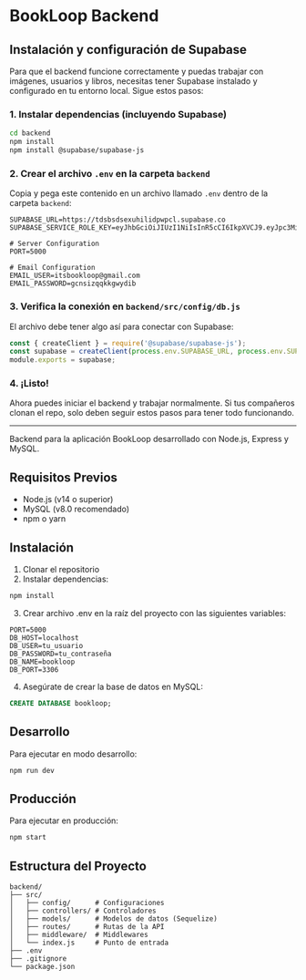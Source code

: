 # BookLoop Backend

## Instalación y configuración de Supabase

Para que el backend funcione correctamente y puedas trabajar con imágenes, usuarios y libros, necesitas tener Supabase instalado y configurado en tu entorno local. Sigue estos pasos:

### 1. Instalar dependencias (incluyendo Supabase)

```bash
cd backend
npm install
npm install @supabase/supabase-js
```

### 2. Crear el archivo `.env` en la carpeta `backend`

Copia y pega este contenido en un archivo llamado `.env` dentro de la carpeta `backend`:

```env
SUPABASE_URL=https://tdsbsdsexuhilidpwpcl.supabase.co
SUPABASE_SERVICE_ROLE_KEY=eyJhbGciOiJIUzI1NiIsInR5cCI6IkpXVCJ9.eyJpc3MiOiJzdXBhYmFzZSIsInJlZiI6InRkc2JzZHNleHVoaWxpZHB3cGNsIiwicm9sZSI6InNlcnZpY2Vfcm9sZSIsImlhdCI6MTc1MDQ0ODU0MiwiZXhwIjoyMDY2MDI0NTQyfQ.5KkZAFdvoSHz9XRVkvtzHIM4SnE6jykDJGj0uqZTdzs

# Server Configuration
PORT=5000

# Email Configuration
EMAIL_USER=itsbookloop@gmail.com
EMAIL_PASSWORD=gcnsizqqkkgwydib
```

### 3. Verifica la conexión en `backend/src/config/db.js`

El archivo debe tener algo así para conectar con Supabase:

```js
const { createClient } = require('@supabase/supabase-js');
const supabase = createClient(process.env.SUPABASE_URL, process.env.SUPABASE_SERVICE_ROLE_KEY);
module.exports = supabase;
```

### 4. ¡Listo!

Ahora puedes iniciar el backend y trabajar normalmente. Si tus compañeros clonan el repo, solo deben seguir estos pasos para tener todo funcionando.

---


Backend para la aplicación BookLoop desarrollado con Node.js, Express y MySQL.

## Requisitos Previos

- Node.js (v14 o superior)
- MySQL (v8.0 recomendado)
- npm o yarn

## Instalación

1. Clonar el repositorio
2. Instalar dependencias:
```bash
npm install
```

3. Crear archivo .env en la raíz del proyecto con las siguientes variables:
```
PORT=5000
DB_HOST=localhost
DB_USER=tu_usuario
DB_PASSWORD=tu_contraseña
DB_NAME=bookloop
DB_PORT=3306
```

4. Asegúrate de crear la base de datos en MySQL:
```sql
CREATE DATABASE bookloop;
```

## Desarrollo

Para ejecutar en modo desarrollo:
```bash
npm run dev
```

## Producción

Para ejecutar en producción:
```bash
npm start
```

## Estructura del Proyecto

```
backend/
├── src/
│   ├── config/      # Configuraciones
│   ├── controllers/ # Controladores
│   ├── models/      # Modelos de datos (Sequelize)
│   ├── routes/      # Rutas de la API
│   ├── middleware/  # Middlewares
│   └── index.js     # Punto de entrada
├── .env
├── .gitignore
└── package.json
``` 